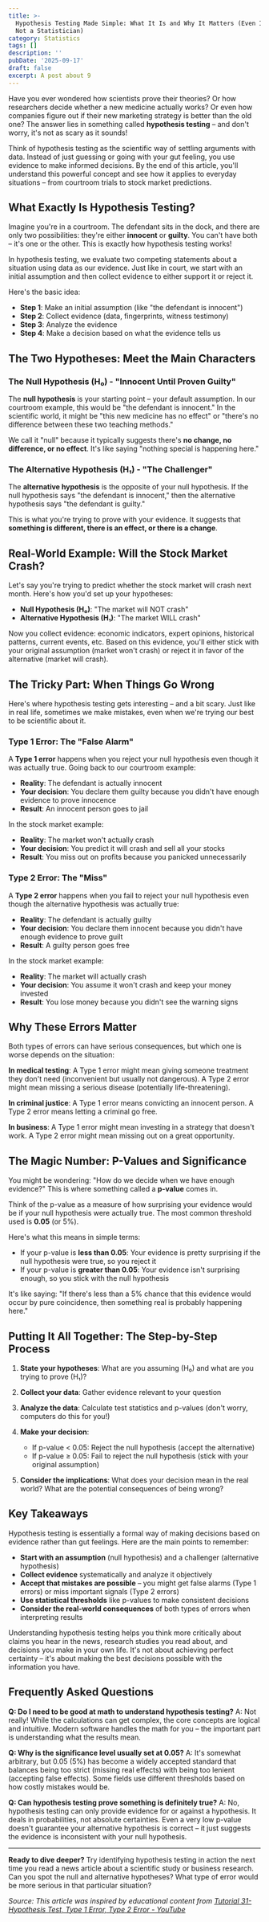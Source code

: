 ```yaml
---
title: >-
  Hypothesis Testing Made Simple: What It Is and Why It Matters (Even If You're
  Not a Statistician)
category: Statistics
tags: []
description: ''
pubDate: '2025-09-17'
draft: false
excerpt: A post about 9
---
```



Have you ever wondered how scientists prove their theories? Or how researchers decide whether a new medicine actually works? Or even how companies figure out if their new marketing strategy is better than the old one? The answer lies in something called **hypothesis testing** – and don't worry, it's not as scary as it sounds!

Think of hypothesis testing as the scientific way of settling arguments with data. Instead of just guessing or going with your gut feeling, you use evidence to make informed decisions. By the end of this article, you'll understand this powerful concept and see how it applies to everyday situations – from courtroom trials to stock market predictions.

## What Exactly Is Hypothesis Testing?

Imagine you're in a courtroom. The defendant sits in the dock, and there are only two possibilities: they're either **innocent** or **guilty**. You can't have both – it's one or the other. This is exactly how hypothesis testing works!

In hypothesis testing, we evaluate two competing statements about a situation using data as our evidence. Just like in court, we start with an initial assumption and then collect evidence to either support it or reject it.

Here's the basic idea:
- **Step 1**: Make an initial assumption (like "the defendant is innocent")
- **Step 2**: Collect evidence (data, fingerprints, witness testimony)
- **Step 3**: Analyze the evidence
- **Step 4**: Make a decision based on what the evidence tells us

## The Two Hypotheses: Meet the Main Characters

### The Null Hypothesis (H₀) - "Innocent Until Proven Guilty"

The **null hypothesis** is your starting point – your default assumption. In our courtroom example, this would be "the defendant is innocent." In the scientific world, it might be "this new medicine has no effect" or "there's no difference between these two teaching methods."

We call it "null" because it typically suggests there's **no change, no difference, or no effect**. It's like saying "nothing special is happening here."

### The Alternative Hypothesis (H₁) - "The Challenger"

The **alternative hypothesis** is the opposite of your null hypothesis. If the null hypothesis says "the defendant is innocent," then the alternative hypothesis says "the defendant is guilty."

This is what you're trying to prove with your evidence. It suggests that **something is different, there is an effect, or there is a change**.

## Real-World Example: Will the Stock Market Crash?

Let's say you're trying to predict whether the stock market will crash next month. Here's how you'd set up your hypotheses:

- **Null Hypothesis (H₀)**: "The market will NOT crash"
- **Alternative Hypothesis (H₁)**: "The market WILL crash"

Now you collect evidence: economic indicators, expert opinions, historical patterns, current events, etc. Based on this evidence, you'll either stick with your original assumption (market won't crash) or reject it in favor of the alternative (market will crash).

## The Tricky Part: When Things Go Wrong

Here's where hypothesis testing gets interesting – and a bit scary. Just like in real life, sometimes we make mistakes, even when we're trying our best to be scientific about it.

### Type 1 Error: The "False Alarm"

A **Type 1 error** happens when you reject your null hypothesis even though it was actually true. Going back to our courtroom example:

- **Reality**: The defendant is actually innocent
- **Your decision**: You declare them guilty because you didn't have enough evidence to prove innocence
- **Result**: An innocent person goes to jail

In the stock market example:
- **Reality**: The market won't actually crash
- **Your decision**: You predict it will crash and sell all your stocks
- **Result**: You miss out on profits because you panicked unnecessarily

### Type 2 Error: The "Miss"

A **Type 2 error** happens when you fail to reject your null hypothesis even though the alternative hypothesis was actually true:

- **Reality**: The defendant is actually guilty
- **Your decision**: You declare them innocent because you didn't have enough evidence to prove guilt
- **Result**: A guilty person goes free

In the stock market example:
- **Reality**: The market will actually crash
- **Your decision**: You assume it won't crash and keep your money invested
- **Result**: You lose money because you didn't see the warning signs

## Why These Errors Matter

Both types of errors can have serious consequences, but which one is worse depends on the situation:

**In medical testing**: A Type 1 error might mean giving someone treatment they don't need (inconvenient but usually not dangerous). A Type 2 error might mean missing a serious disease (potentially life-threatening).

**In criminal justice**: A Type 1 error means convicting an innocent person. A Type 2 error means letting a criminal go free.

**In business**: A Type 1 error might mean investing in a strategy that doesn't work. A Type 2 error might mean missing out on a great opportunity.

## The Magic Number: P-Values and Significance

You might be wondering: "How do we decide when we have enough evidence?" This is where something called a **p-value** comes in.

Think of the p-value as a measure of how surprising your evidence would be if your null hypothesis were actually true. The most common threshold used is **0.05** (or 5%).

Here's what this means in simple terms:
- If your p-value is **less than 0.05**: Your evidence is pretty surprising if the null hypothesis were true, so you reject it
- If your p-value is **greater than 0.05**: Your evidence isn't surprising enough, so you stick with the null hypothesis

It's like saying: "If there's less than a 5% chance that this evidence would occur by pure coincidence, then something real is probably happening here."

## Putting It All Together: The Step-by-Step Process

1. **State your hypotheses**: What are you assuming (H₀) and what are you trying to prove (H₁)?

2. **Collect your data**: Gather evidence relevant to your question

3. **Analyze the data**: Calculate test statistics and p-values (don't worry, computers do this for you!)

4. **Make your decision**: 
   - If p-value < 0.05: Reject the null hypothesis (accept the alternative)
   - If p-value ≥ 0.05: Fail to reject the null hypothesis (stick with your original assumption)

5. **Consider the implications**: What does your decision mean in the real world? What are the potential consequences of being wrong?

## Key Takeaways

Hypothesis testing is essentially a formal way of making decisions based on evidence rather than gut feelings. Here are the main points to remember:

- **Start with an assumption** (null hypothesis) and a challenger (alternative hypothesis)
- **Collect evidence** systematically and analyze it objectively
- **Accept that mistakes are possible** – you might get false alarms (Type 1 errors) or miss important signals (Type 2 errors)
- **Use statistical thresholds** like p-values to make consistent decisions
- **Consider the real-world consequences** of both types of errors when interpreting results

Understanding hypothesis testing helps you think more critically about claims you hear in the news, research studies you read about, and decisions you make in your own life. It's not about achieving perfect certainty – it's about making the best decisions possible with the information you have.

## Frequently Asked Questions

**Q: Do I need to be good at math to understand hypothesis testing?**
A: Not really! While the calculations can get complex, the core concepts are logical and intuitive. Modern software handles the math for you – the important part is understanding what the results mean.

**Q: Why is the significance level usually set at 0.05?**
A: It's somewhat arbitrary, but 0.05 (5%) has become a widely accepted standard that balances being too strict (missing real effects) with being too lenient (accepting false effects). Some fields use different thresholds based on how costly mistakes would be.

**Q: Can hypothesis testing prove something is definitely true?**
A: No, hypothesis testing can only provide evidence for or against a hypothesis. It deals in probabilities, not absolute certainties. Even a very low p-value doesn't guarantee your alternative hypothesis is correct – it just suggests the evidence is inconsistent with your null hypothesis.

---

**Ready to dive deeper?** Try identifying hypothesis testing in action the next time you read a news article about a scientific study or business research. Can you spot the null and alternative hypotheses? What type of error would be more serious in that particular situation?

*Source: This article was inspired by educational content from [Tutorial 31- Hypothesis Test, Type 1 Error, Type 2 Error - YouTube](https://www.youtube.com/watch?v=Y3QzLIBp64M)*
